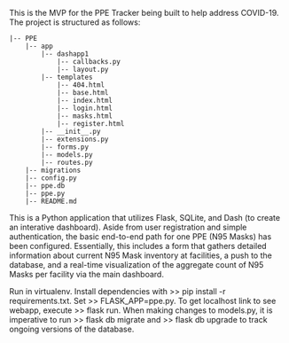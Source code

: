This is the MVP for the PPE Tracker being built to help address COVID-19. The project is structured as follows:


    |-- PPE
        |-- app
            |-- dashapp1
                |-- callbacks.py
                |-- layout.py
            |-- templates
                |-- 404.html
                |-- base.html
                |-- index.html
                |-- login.html
                |-- masks.html
                |-- register.html
            |-- __init__.py
            |-- extensions.py
            |-- forms.py
            |-- models.py
            |-- routes.py
        |-- migrations
        |-- config.py
        |-- ppe.db
        |-- ppe.py
        |-- README.md


This is a Python application that utilizes Flask, SQLite, and Dash (to create an interative dashboard). Aside from
user registration and simple authentication, the basic end-to-end path for one PPE (N95 Masks) has been configured.
Essentially, this includes a form that gathers detailed information about current N95 Mask inventory at facilities, a
push to the database, and a real-time visualization of the aggregate count of N95 Masks per facility via the main
dashboard.

Run in virtualenv. Install dependencies with >> pip install -r requirements.txt.
Set >> FLASK_APP=ppe.py. To get localhost link to see webapp, execute >> flask run.
When making changes to models.py, it is imperative to run >> flask db migrate    and     >> flask db upgrade
to track ongoing versions of the database. 
